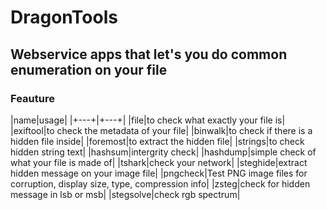 # DragonTools

## Webservice apps that let's you do common enumeration on your file

### Feauture

|name|usage|
|+---+|+---+|
|file|to check what exactly your file is|
|exiftool|to check the metadata of your file|
|binwalk|to check if there is a hidden file inside|
|foremost|to extract the hidden file|
|strings|to check hidden string text|
|hashsum|intergrity check|
|hashdump|simple check of what your file is made of|
|tshark|check your network|
|steghide|extract hidden message on your image file|
|pngcheck|Test PNG image files for corruption, display size, type, compression info|
|zsteg|check for hidden message in lsb or msb|
|stegsolve|check rgb spectrum|
